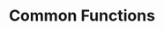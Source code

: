 ---
title: "Common Functions"
published: true
morea_id: reading-screencast-3d
morea_summary: "Common functions and useful identities"
morea_type: reading
morea_sort_order: 4
morea_url: https://www.youtube.com/watch?v=f2czg61AtQw
morea_labels:
 - Screencast
 - Suthers
 - 9 min
---